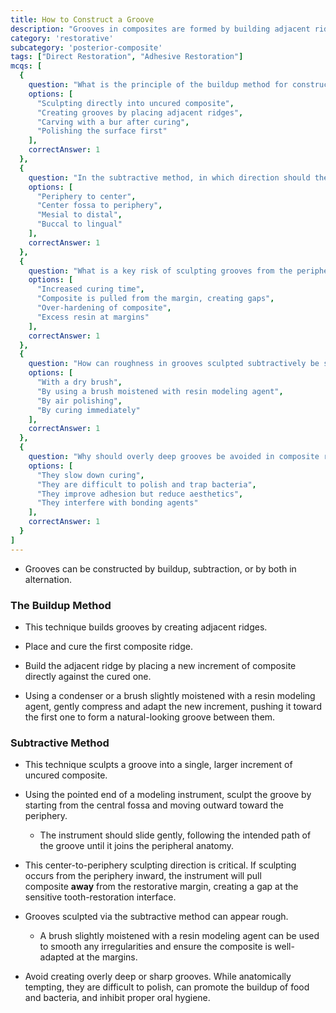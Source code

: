```yaml
---
title: How to Construct a Groove
description: "Grooves in composites are formed by building adjacent ridges (buildup method) or carving into uncured material (subtractive method)"
category: 'restorative'
subcategory: 'posterior-composite'
tags: ["Direct Restoration", "Adhesive Restoration"]
mcqs: [
  {
    question: "What is the principle of the buildup method for constructing grooves?",
    options: [
      "Sculpting directly into uncured composite",
      "Creating grooves by placing adjacent ridges",
      "Carving with a bur after curing",
      "Polishing the surface first"
    ],
    correctAnswer: 1
  },
  {
    question: "In the subtractive method, in which direction should the groove be sculpted?",
    options: [
      "Periphery to center",
      "Center fossa to periphery",
      "Mesial to distal",
      "Buccal to lingual"
    ],
    correctAnswer: 1
  },
  {
    question: "What is a key risk of sculpting grooves from the periphery inward?",
    options: [
      "Increased curing time",
      "Composite is pulled from the margin, creating gaps",
      "Over-hardening of composite",
      "Excess resin at margins"
    ],
    correctAnswer: 1
  },
  {
    question: "How can roughness in grooves sculpted subtractively be smoothed?",
    options: [
      "With a dry brush",
      "By using a brush moistened with resin modeling agent",
      "By air polishing",
      "By curing immediately"
    ],
    correctAnswer: 1
  },
  {
    question: "Why should overly deep grooves be avoided in composite restorations?",
    options: [
      "They slow down curing",
      "They are difficult to polish and trap bacteria",
      "They improve adhesion but reduce aesthetics",
      "They interfere with bonding agents"
    ],
    correctAnswer: 1
  }
]
---
```

- Grooves can be constructed by buildup, subtraction, or by both in alternation.
### The Buildup Method
- This technique builds grooves by creating adjacent ridges.

- Place and cure the first composite ridge.
- Build the adjacent ridge by placing a new increment of composite directly against the cured one.
- Using a condenser or a brush slightly moistened with a resin modeling agent, gently compress and adapt the new increment, pushing it toward the first one to form a natural-looking groove between them.
### Subtractive Method
- This technique sculpts a groove into a single, larger increment of uncured composite.

- Using the pointed end of a modeling instrument, sculpt the groove by starting from the central fossa and moving outward toward the periphery.
	- The instrument should slide gently, following the intended path of the groove until it joins the peripheral anatomy.
- This center-to-periphery sculpting direction is critical. If sculpting occurs from the periphery inward, the instrument will pull composite **away** from the restorative margin, creating a gap at the sensitive tooth-restoration interface.

- Grooves sculpted via the subtractive method can appear rough.
	- A brush slightly moistened with a resin modeling agent can be used to smooth any irregularities and ensure the composite is well-adapted at the margins.

- Avoid creating overly deep or sharp grooves. While anatomically tempting, they are difficult to polish, can promote the buildup of food and bacteria, and inhibit proper oral hygiene.
